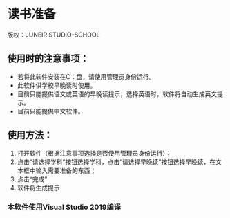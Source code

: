 # 读书准备
版权：JUNEIR STUDIO-SCHOOL
## 使用时的注意事项：
* 若将此软件安装在C：盘，请使用管理员身份运行。
* 此软件供学校早晚读时使用。
* 目前只能提供语文或英语的早晚读提示，选择英语时，软件将自动生成英文提示。
* 目前只能提供中文软件。
## 使用方法：
1. 打开软件（根据注意事项选择是否使用管理员身份运行）；
2. 点击“请选择学科”按钮选择学科，点击“请选择早晚读”按钮选择早晚读，在文本框中输入需要准备的东西；
3. 点击“完成”
4. 软件将生成提示
### 本软件使用Visual Studio 2019编译
